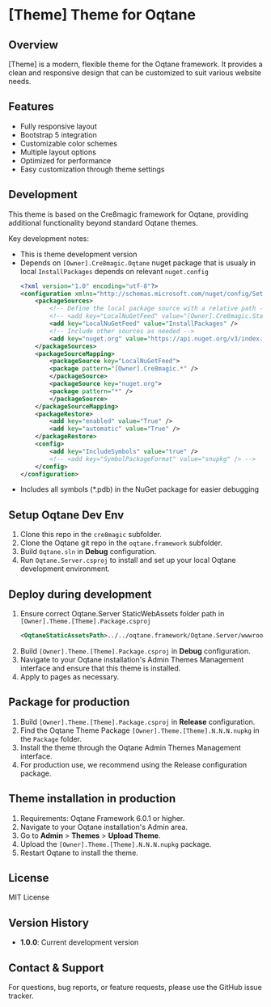 # [Theme] Theme for Oqtane

## Overview
[Theme] is a modern, flexible theme for the Oqtane framework. It provides a clean and responsive design that can be customized to suit various website needs.

## Features
- Fully responsive layout
- Bootstrap 5 integration
- Customizable color schemes
- Multiple layout options
- Optimized for performance
- Easy customization through theme settings

## Development
This theme is based on the Cre8magic framework for Oqtane, providing additional functionality beyond standard Oqtane themes.

Key development notes:
- This is theme development version
- Depends on `[Owner].Cre8magic.Oqtane` nuget package that is usualy in local `InstallPackages` depends on relevant `nuget.config`
    ```xml
    <?xml version="1.0" encoding="utf-8"?>
    <configuration xmlns="http://schemas.microsoft.com/nuget/config/Settings">
        <packageSources>
            <!-- Define the local package source with a relative path -->
            <!-- <add key="LocalNuGetFeed" value="[Owner].Cre8magic.StaticAssets/bin/Release" /> -->
            <add key="LocalNuGetFeed" value="InstallPackages" />
            <!-- Include other sources as needed -->
            <add key="nuget.org" value="https://api.nuget.org/v3/index.json" />
        </packageSources>
        <packageSourceMapping>
            <packageSource key="LocalNuGetFeed">
            <package pattern="[Owner].Cre8magic.*" />
            </packageSource>
            <packageSource key="nuget.org">
            <package pattern="*" />
            </packageSource>
        </packageSourceMapping>
        <packageRestore>
            <add key="enabled" value="True" />
            <add key="automatic" value="True" />
        </packageRestore>
        <config>
            <add key="IncludeSymbols" value="true" />
            <!-- <add key="SymbolPackageFormat" value="snupkg" /> -->
        </config>
    </configuration>
    ```
- Includes all symbols (*.pdb) in the NuGet package for easier debugging

## Setup Oqtane Dev Env
1. Clone this repo in the `cre8magic` subfolder.
1. Clone the Oqtane git repo in the `oqtane.framework` subfolder.
1. Build `Oqtane.sln` in **Debug** configuration.
1. Run `Oqtane.Server.csproj` to install and set up your local Oqtane development environment.

## Deploy during development
1. Ensure correct Oqtane.Server StaticWebAssets folder path in `[Owner].Theme.[Theme].Package.csproj`
    ```xml
    <OqtaneStaticAssetsPath>../../oqtane.framework/Oqtane.Server/wwwroot/_content/[Owner].Cre8magic.Oqtane</OqtaneStaticAssetsPath>
    ```
1. Build `[Owner].Theme.[Theme].Package.csproj` in **Debug** configuration.
1. Navigate to your Oqtane installation's Admin Themes Management interface and ensure that this theme is installed.
1. Apply to pages as necessary.

## Package for production
1. Build `[Owner].Theme.[Theme].Package.csproj` in **Release** configuration.
1. Find the Oqtane Theme Package `[Owner].Theme.[Theme].N.N.N.nupkg` in the `Package` folder.
1. Install the theme through the Oqtane Admin Themes Management interface.
1. For production use, we recommend using the Release configuration package.

## Theme installation in production
1. Requirements: Oqtane Framework 6.0.1 or higher.
1. Navigate to your Oqtane installation's Admin area.
1. Go to **Admin** > **Themes** > **Upload Theme**.
1. Upload the `[Owner].Theme.[Theme].N.N.N.nupkg` package.
1. Restart Oqtane to install the theme.

## License
MIT License

## Version History
- **1.0.0**: Current development version

## Contact & Support
For questions, bug reports, or feature requests, please use the GitHub issue tracker.
